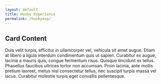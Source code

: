 ```yaml
---
layout: default
title: Husky Experience
permalink: /huskyexp/
---
```


<div class="myuw-card">
    <h2>Card Content</h2>
    Duis velit turpis, efficitur in ullamcorper vel, vehicula sit amet augue. Etiam at libero a ligula interdum condimentum quis ut sapien. Curabitur ex augue, lacinia a mauris quis, congue fermentum risus. Quisque tincidunt ex tellus. Phasellus faucibus ultrices tortor non accumsan. Proin lacinia, ante mollis pretium laoreet, metus nisl consectetur tellus, nec suscipit turpis massa vel lacus. Curabitur molestie turpis eget convallis pellentesque.

</div>
